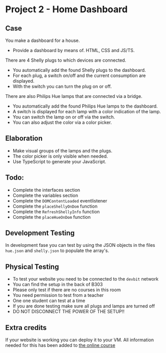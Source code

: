 # Project 2 - Home Dashboard

## Case

You make a dashboard for a house.
* Provide a dashboard by means of. HTML, CSS and JS/TS.

There are 4 Shelly plugs to which devices are connected.
* You automatically add the found Shelly plugs to the dashboard.
* For each plug, a switch on/off and the current consumption are displayed.
* With the switch you can turn the plug on or off.

There are also Philips Hue lamps that are connected via a bridge.
* You automatically add the found Philips Hue lamps to the dashboard.
* A switch is displayed for each lamp with a color indication of the lamp.
* You can switch the lamp on or off via the switch.
* You can also adjust the color via a color picker.

## Elaboration

* Make visual groups of the lamps and the plugs.
* The color picker is only visible when needed.
* Use TypeScript to generate your JavaScript.

## Todo:

* Complete the interfaces section
* Complete the variables section
* Complete the `DOMContentLoaded` eventlistener
* Complete the `placeShellyOnDom` function
* Complete the `RefreshShellyInfo` function
* Complete the `placeHueOnDom` function

## Development Testing

In development fase you can test by using the JSON objects in the files `hue.json` and `shelly.json` to populate the array's.

## Physical Testing

* To test your website you need to be connected to the `devbit` network
* You can find the setup in the back of B303
* Please only test if there are no courses in this room
* You need permission to test from a teacher
* One one student can test at a time
* If you are done testing make sure all plugs and lamps are turned off
* DO NOT DISCONNECT THE POWER OF THE SETUP!!

## Extra credits

If your website is working you can deploy it to your VM.
All information needed for this has been added to [the online course](https://eo-ict-fullstackdevelopment.netlify.app/82_docker_static/) 